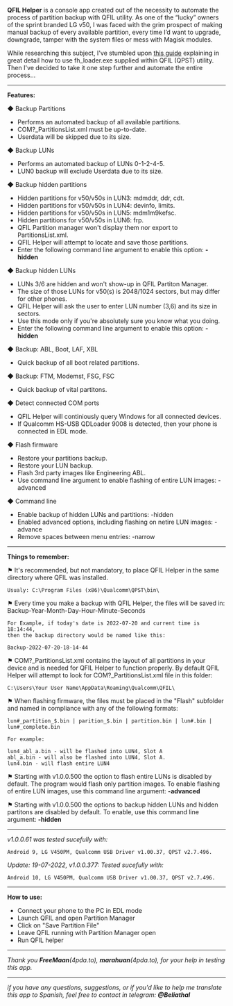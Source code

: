 <b>QFIL Helper</b> is a console app created out of the necessity to automate the process of partition backup with QFIL utility.  As one of the “lucky” owners of the sprint branded LG v50, I was faced with the grim prospect of making manual backup of every available partition, every time I’d want to upgrade, downgrade, tamper with the system files or mess with Magisk modules. 

While researching this subject, I've stumbled upon [this guide](https://forum.xda-developers.com/t/tutorial-full-flash-backup-and-restore.4362809/) explaining in great detail how to use fh_loader.exe supplied within QFIL (QPST) utility. Then I've decided to take it one step further and automate the entire process…

<hr>

<b>Features:</b>

◆ Backup Partitions
<ul>
<li>	Performs an automated backup of all available partitions. </li>
<li>	COM?_PartitionsList.xml must be up-to-date. </li>
<li>	Userdata will be skipped due to its size. </li>
</ul>

◆ Backup LUNs
<ul>
<li>	Performs an automated backup of LUNs 0-1-2-4-5.</li>
<li>	LUN0 backup will exclude Userdata due to its size.</li>
</ul>

◆ Backup hidden partitions
<ul>
<li>	Hidden partitions for v50/v50s in LUN3: mdmddr, ddr, cdt.</li>
<li>	Hidden partitions for v50/v50s in LUN4: devinfo, limits.</li>
<li>	Hidden partitions for v50/v50s in LUN5: mdm1m9kefsc.</li>
<li>	Hidden partitions for v50/v50s in LUN6: frp.</li>
<li>	QFIL Partition manager won't display them nor export to PartitionsList.xml.</li>
<li>	QFIL Helper will attempt to locate and save those partitions.</li>
<li>  	Enter the following command line argument to enable this option: <b>-hidden</b></li>
</ul>

◆ Backup hidden LUNs
<ul>
<li>	LUNs 3/6 are hidden and won't show-up in QFIL Partiton Manager.</li>
<li>	The size of those LUNs for v50(s) is 2048/1024 sectors, but may differ for other phones.</li>
<li>  	QFIL Helper will ask the user to enter LUN number (3,6) and its size in sectors.</li>
<li>  	Use this mode only if you're absolutely sure you know what you doing.</li>
<li>  	Enter the following command line argument to enable this option: <b>-hidden</b></li>
</ul>

◆ Backup: ABL, Boot, LAF, XBL
<ul>
<li>	Quick backup of all boot related partitions.</li>
</ul>

◆ Backup: FTM, Modemst, FSG, FSC
<ul>
<li>	Quick backup of vital partitons.</li>
</ul>

◆ Detect connected COM ports
<ul>
<li>	QFIL Helper will continiously query Windows for all connected devices.</li>
<li>	If Qualcomm HS-USB QDLoader 9008 is detected, then your phone is connected in EDL mode.</li>
</ul>

◆ Flash firmware
<ul>
<li>	Restore your partitions backup.</li>
<li>	Restore your LUN backup. </li>
<li>	Flash 3rd party images like Engineering ABL.</li>
<li>	Use command line argument to enable flashing of entire LUN images: -advanced </li>
</ul>

◆ Command line
<ul>
<li>	Enable backup of hidden LUNs and partitions: -hidden</li>
<li>	Enabled advanced options, including flashing on netire LUN images: -advance </li>
<li>	Remove spaces between menu entries: -narrow </li>
</ul>

<hr>

<b>Things to remember:</b>

⚑ It's recommended, but not mandatory, to place QFIL Helper in the same directory where QFIL was installed.

	Usualy: C:\Program Files (x86)\Qualcomm\QPST\bin\

⚑ Every time you make a backup with QFIL Helper, the files will be saved in: Backup-Year-Month-Day-Hour-Minute-Seconds

	For Example, if today's date is 2022-07-20 and current time is 18:14:44,
	then the backup directory would be named like this:
	
	Backup-2022-07-20-18-14-44
	
⚑ COM?_PartitionsList.xml contains the layout of all partitions in your device and is needed for QFIL Helper to function properly. 
By default QFIL Helper will attempt to look for COM?_PartitionsList.xml file in this folder: 

	C:\Users\Your User Name\AppData\Roaming\Qualcomm\QFIL\

⚑ When flashing firmware, the files must be placed in the "Flash" subfolder and named in compliance with any of the following formats:</li>
			
	lun#_partition_$.bin | parition_$.bin | partition.bin | lun#.bin | lun#_complete.bin
		
	For example:
		
	lun4_abl_a.bin - will be flashed into LUN4, Slot A
	abl_a.bin - will also be flashed into LUN4, Slot A.
	lun4.bin - will flash entire LUN4
	
⚑ Starting with v1.0.0.500 the option to flash entire LUNs is disabled by default. The program would flash only partition images. To enable flashing of entire LUN images, use this command line argument: <b>-advanced</b>

⚑ Starting with v1.0.0.500 the options to backup hidden LUNs and hidden partitons are disabled by default. To enable, use this command line argument: <b>-hidden</b>
	
<hr>

<i>v1.0.0.61 was tested sucefully with:</i>

	Android 9, LG V450PM, Qualcomm USB Driver v1.00.37, QPST v2.7.496. 

<i>Update: 19-07-2022, v1.0.0.377: Tested sucefully with:</i>

	Android 10, LG V450PM, Qualcomm USB Driver v1.00.37, QPST v2.7.496. 
	
<hr>

<b>How to use:</b>
<ul>
<li>Connect your phone to the PC in EDL mode</li>
<li>Launch QFIL and open Partition Manager</li>
<li>Click on "Save Partition File"</li>
<li>Leave QFIL running with Partition Manager open</li>
<li>Run QFIL helper</li>
</ul>

<hr>
<i>Thank you <b>FreeMaan</b>(4pda.to), <b>marahuan</b>(4pda.to), for your help in testing this app.</i>
<hr>
<i>if you have any questions, suggestions, or if you'd like to help me translate this app to Spanish, 
feel free to contact in telegram: <b>@Beliathal</b> </i>
